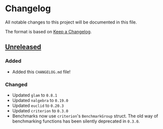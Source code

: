 # Changelog
All notable changes to this project will be documented in this file.

The format is based on [Keep a Changelog].

## [Unreleased]

### Added
* Added this `CHANGELOG.md` file!

### Changed
* Updated `glam` to `0.8.1`
* Updated `nalgebra` to `0.19.0`
* Updated `euclid` to `0.20.3`
* Updated `criterion` to `0.3.0`
* Benchmarks now use `criterion`'s `BenchmarkGroup` struct. The old way of
  benchmarking functions has been silently deprecated in `0.3.0`.

[Keep a Changelog]: https://keepachangelog.com/
[Unreleased]: https://github.com/bitshifter/mathbench-rs/compare/0.1.8...HEAD
